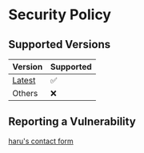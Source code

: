 <!-- vale Microsoft.Headings = NO -->
# Security Policy

## Supported Versions

| Version                                                               | Supported |
| --------------------------------------------------------------------- | --------- |
| [Latest](https://github.com/haru52/base_template_cli/releases/latest) | ✅        |
| Others                                                                | ❌        |

## Reporting a Vulnerability

[haru's contact form](https://docs.google.com/forms/d/e/1FAIpQLSddUF5PDhRpYPZ8VGVZClTBQCo-SQb4QzszOZanmWjUnH_stw/viewform?usp=sf_link)
